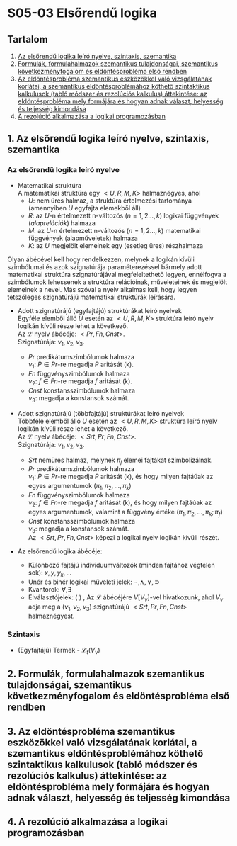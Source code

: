 S05-03 Elsőrendű logika
=======================================
Tartalom
---------------------------------------
1. [Az elsőrendű logika leíró nyelve, szintaxis, szemantika](#chapter01)
2. [Formulák, formulahalmazok szemantikus tulajdonságai, szemantikus következményfogalom és eldöntésprobléma első rendben](#chapter02)
3. [Az eldöntésprobléma szemantikus eszközökkel való vizsgálatának korlátai, a szemantikus eldöntésproblémához köthető szintaktikus kalkulusok (tabló módszer és rezolúciós kalkulus) áttekintése: az eldöntésprobléma mely formájára és hogyan adnak választ, helyesség és teljesség kimondása](#chapter03)
4. [A rezolúció alkalmazása a logikai programozásban](#chapter04)

## 1. Az elsőrendű logika leíró nyelve, szintaxis, szemantika <a name="chapter01"></a>

### Az elsőrendű logika leíró nyelve

* Matematikai struktúra  
  A matematikai struktúra egy $<U,R,M,K>$ halmaznégyes, ahol
  * $U$: nem üres halmaz, a struktúra értelmezési tartománya (amennyiben $U$ egyfajta elemekből áll)
  * $R$: az $U$-n értelmezett n-változós ($n = 1,2...,k$) logikai függvények (_alaprelációk_) halmaza
  * $M$: az $U$-n értelmezett n-változós ($n = 1,2...,k$) matematikai függvények (alapműveletek) halmaza
  * $K$: az $U$ megjelölt elemeinek egy (esetleg üres) részhalmaza

Olyan ábécével kell hogy rendelkezzen, melynek a logikán kívüli szimbólumai és azok szignatúrája paraméterezéssel bármely adott matematikai struktúra szignatúrájával megfeleltethető legyen, ennélfogva a szimbólumok lehessenek a struktúra relációinak, műveleteinek és megjelölt elemeinek a nevei. Más szóval a nyelv alkalmas kell, hogy legyen tetszőleges szignatúrájú matematikai struktúrák leírására.  

* Adott szignatúrájú (egyfajtájú) struktúrákat leíró nyelvek  
  Egyféle elemből álló $U$ esetén az $<U,R,M,K>$ struktúra leíró nyelv logikán kívüli része lehet a következő.  
  Az $\mathcal{L}$ nyelv ábécéje: $<Pr, Fn, Cnst>$.  
  Szignatúrája: $\nu_1, \nu_2, \nu_3$.  
  * $Pr$ predikátumszimbólumok halmaza  
    $\nu_1$: $P \in Pr$-re megadja $P$ aritását (k).  
  * $Fn$ függvényszimbólumok halmaza  
    $\nu_2$: $f \in Fn$-re megadja $f$ aritását (k).  
  * $Cnst$ konstansszimbólumok halmaza  
    $\nu_3$: megadja a konstansok számát.  

* Adott szignatúrájú (többfajtájú) struktúrákat leíró nyelvek  
  Többféle elemből álló $U$ esetén az $<U,R,M,K>$ struktúra leíró nyelv logikán kívüli része lehet a következő.  
  Az $\mathcal{L}$ nyelv ábécéje: $<Srt, Pr, Fn, Cnst>$.  
  Szignatúrája: $\nu_1, \nu_2, \nu_3$.  
  * $Srt$ nemüres halmaz, melynek $\pi_j$ elemei fajtákat szimbolizálnak.  
  * $Pr$ predikátumszimbólumok halmaza  
    $\nu_1$: $P \in Pr$-re megadja $P$ aritását (k), és hogy milyen fajtáúak az egyes argumentumok ($\pi_1, \pi_2, ..., \pi_k$)  
  * $Fn$ függvényszimbólumok halmaza  
    $\nu_2$: $f \in Fn$-re megadja $f$ aritását (k), és hogy milyen fajtáúak az egyes argumentumok, valamint a függvény értéke ($\pi_1, \pi_2, ..., \pi_k; \pi_f$)  
  * $Cnst$ konstansszimbólumok halmaza  
    $\nu_3$: megadja a konstansok számát.  
  Az $<Srt, Pr, Fn, Cnst>$ képezi a logikai nyelv logikán kívüli részét.

* Az elsőrendű logika ábécéje:
  * Különböző fajtájú individuumváltozók (minden fajtához végtelen sok): $x, y, y_k, ...$
  * Unér és binér logikai műveleti jelek: $\neg, \land, \lor, \supset$
  * Kvantorok: $\forall, \exists$
  * Elválasztójelek: ( ) ,
  Az $\mathcal{L}$ ábécéjére $V[V_\nu]$-vel hivatkozunk, ahol $V_\nu$ adja meg a ($\nu_1, \nu_2, \nu_3$) szignatúrájú $<Srt, Pr, Fn, Cnst>$ halmaznégyest.

### Szintaxis

* (Egyfajtájú) Termek - $\mathcal{L}_t(V_\nu)$
## 2. Formulák, formulahalmazok szemantikus tulajdonságai, szemantikus következményfogalom és eldöntésprobléma első rendben <a name="chapter02"></a>

## 3. Az eldöntésprobléma szemantikus eszközökkel való vizsgálatának korlátai, a szemantikus eldöntésproblémához köthető szintaktikus kalkulusok (tabló módszer és rezolúciós kalkulus) áttekintése: az eldöntésprobléma mely formájára és hogyan adnak választ, helyesség és teljesség kimondása <a name="chapter03"></a>

## 4. A rezolúció alkalmazása a logikai programozásban <a name="chapter04"></a>
